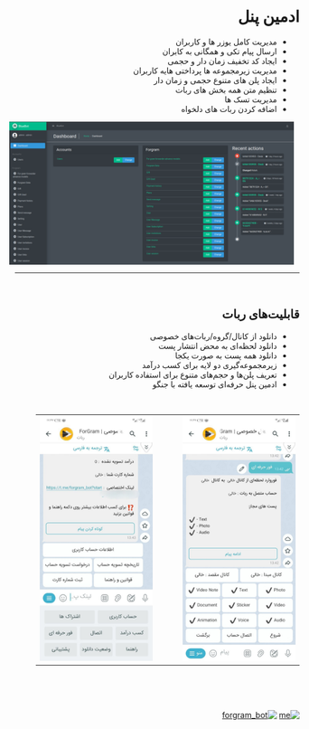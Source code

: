 <div dir="rtl" style="text-align: right;">

# ادمین پنل

- مدیریت کامل یوزر ها و کاربران
- ارسال پیام تکی و همگانی به کابران
- ایجاد کد تخفیف زمان دار  و حجمی 
- مدیریت زیرمجموعه ها پرداختی هایه کاربران
- ایجاد پلن های متنوع حجمی و زمان دار
- تنظیم متن همه بخش های ربات 
- مدیریت تسک ها
- اضافه کردن ربات های دلخواه



<div style="display: flex;">
    <img src="images/demo3.png" width="800" style="margin-right: 10px;">
</div>


<hr>
<br>

## قابلیت‌های ربات

- دانلود از کانال/گروه/ربات‌های خصوصی
- دانلود لحظه‌ای به محض انتشار پست
- دانلود همه پست به صورت یکجا 
- زیرمجموعه‌گیری دو لایه برای کسب درآمد
- تعریف پلن‌ها و حجم‌های متنوع برای استفاده کاربران
- ادمین پنل حرفه‌ای توسعه یافته با جنگو
<br>

<div dir="rtl" style="text-align: right;">
    <table>
        <tr>
            <td>
                <img src="images/demo1.jpg" width="200">
            </td>
            <td style="width: 25px;"></td> <!-- فاصله بین دو عکس -->
            <td>
                <img src="images/demo2.jpg" width="200">
            </td>
        </tr>
    </table>
</div>




<br>
<br>
<br>


[![me](https://img.shields.io/badge/contact_me-1DA1F2?style=for-the-badge&logo=telegram&logoColor=white)](https://t.me/accroot)
[![forgram_bot](https://img.shields.io/badge/forgram_bot-1DA1F2?style=for-the-badge&logo=telegram&logoColor=white)](https://t.me/forgram_bot)



</div>


